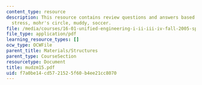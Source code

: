 ```yaml
---
content_type: resource
description: This resource contains review questions and answers based on principle
  stress, mohr's circle, muddy, soccer.
file: /media/courses/16-01-unified-engineering-i-ii-iii-iv-fall-2005-spring-2006/f7a0be14cd5721525f60b4ee21cc8070_mudzm15.pdf
file_type: application/pdf
learning_resource_types: []
ocw_type: OCWFile
parent_title: Materials/Structures
parent_type: CourseSection
resourcetype: Document
title: mudzm15.pdf
uid: f7a0be14-cd57-2152-5f60-b4ee21cc8070
---
```

